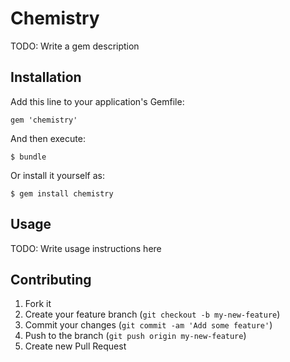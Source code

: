 # Chemistry

TODO: Write a gem description

## Installation

Add this line to your application's Gemfile:

    gem 'chemistry'

And then execute:

    $ bundle

Or install it yourself as:

    $ gem install chemistry

## Usage

TODO: Write usage instructions here

## Contributing

1. Fork it
2. Create your feature branch (`git checkout -b my-new-feature`)
3. Commit your changes (`git commit -am 'Add some feature'`)
4. Push to the branch (`git push origin my-new-feature`)
5. Create new Pull Request
